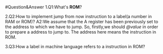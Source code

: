 #Question&Answer
1.Q1:What's **ROM**?

2.Q2:How to implement jump from now instruction to a label(a number in RAM or ROM)? 
  A2:We assume that the A register has been previously set to the address to which we have to jump.
  So, firstly,we should *@value* in order to prepare a address to jump to.
  The address here means the instruction in ROM.

3.Q3:How  a label in machine language refers to a instruction in ROM?
